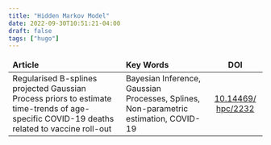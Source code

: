 ```yaml
---
title: "Hidden Markov Model"
date: 2022-09-30T10:51:21-04:00
draft: false
tags: ["hugo"]
---
```



<style>
td, th {
   border: 2px ! important;
}
</style>

| Article | Key Words | DOI |
|:---|:---|:---:|
|Regularised B-splines projected Gaussian Process priors to estimate time-trends of age-specific COVID-19 deaths related to vaccine roll-out|Bayesian Inference, Gaussian Processes, Splines, Non-parametric estimation, COVID-19|[10.14469/ hpc/2232](https://github.com/ImperialCollegeLondon/B-SplinesProjectedGPs)|